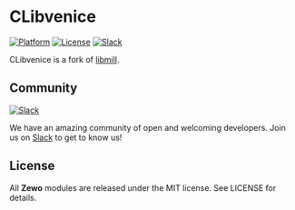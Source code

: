 # CLibvenice

[![Platform][platform-badge]][platform-url]
[![License][mit-badge]][mit-url]
[![Slack][slack-badge]][slack-url]

CLibvenice is a fork of [libmill](http://libmill.org).

## Community

[![Slack][slack-image]][slack-url]

We have an amazing community of open and welcoming developers. Join us on [Slack][slack-url] to get to know us!

## License

All **Zewo** modules are released under the MIT license. See LICENSE for details.

[platform-badge]: https://img.shields.io/badge/Platform-Mac%20%26%20Linux-lightgray.svg?style=flat
[platform-url]: https://swift.org
[mit-badge]: https://img.shields.io/badge/License-MIT-blue.svg?style=flat
[mit-url]: https://tldrlegal.com/license/mit-license
[slack-image]: http://s13.postimg.org/ybwy92ktf/Slack.png
[slack-badge]: https://zewo-slackin.herokuapp.com/badge.svg
[slack-url]: http://slack.zewo.io
